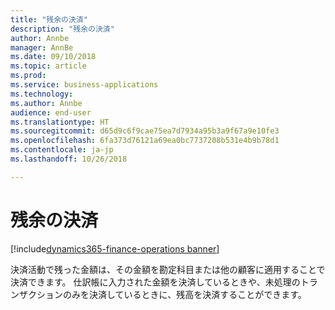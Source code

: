 ```yaml
---
title: "残余の決済"
description: "残余の決済"
author: Annbe
manager: AnnBe
ms.date: 09/10/2018
ms.topic: article
ms.prod: 
ms.service: business-applications
ms.technology: 
ms.author: Annbe
audience: end-user
ms.translationtype: HT
ms.sourcegitcommit: d65d9c6f9cae75ea7d7934a95b3a9f67a9e10fe3
ms.openlocfilehash: 6fa373d76121a69ea0bc7737208b531e4b9b78d1
ms.contentlocale: ja-jp
ms.lasthandoff: 10/26/2018

---
```

#  <a name="settle-remainder"></a>残余の決済

[!include[dynamics365-finance-operations banner](../includes/dynamics365-finance-operations.md)]

決済活動で残った金額は、その金額を勘定科目または他の顧客に適用することで決済できます。 仕訳帳に入力された金額を決済しているときや、未処理のトランザクションのみを決済しているときに、残高を決済することができます。

